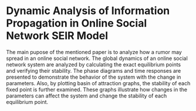 # Dynamic Analysis of Information Propagation in Online Social Network SEIR Model

The main pupose of the mentioned paper is to analyze how a rumor may spread in an online social network. The global dynamics of an online social network system are analyzed by calculating the exact equilibrium points and verifying their stability. The phase diagrams and time responses are presented to demonstrate the behavior of the system with the change in parameters. Also, by plotting basin of attraction graphs, the stability of each fixed point is further examined. These graphs illustrate how changes in the parameters can affect the system and change the stability of each equilibrium point.
